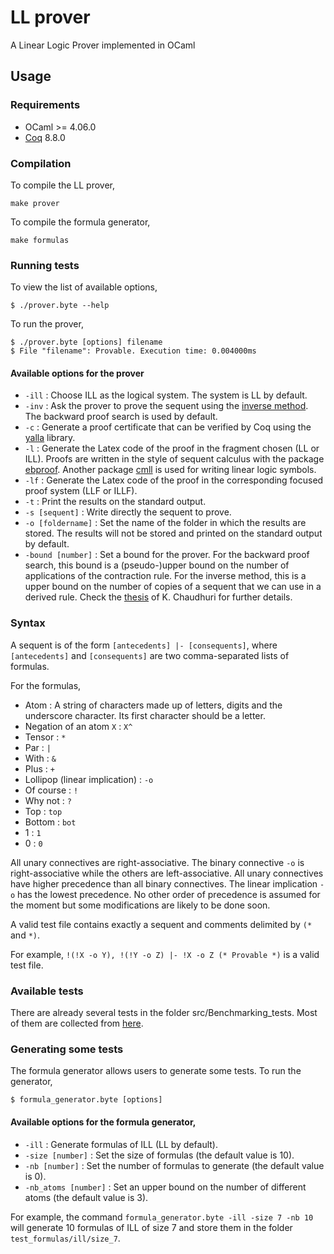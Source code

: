 # LL prover 
A Linear Logic Prover implemented in OCaml

## Usage 
### Requirements 
- OCaml >= 4.06.0 
- [Coq](https://coq.inria.fr/opam/www/using.html) 8.8.0 
  

### Compilation

To compile the LL prover,
```
make prover
```

To compile the formula generator,
```
make formulas
```

### Running tests
To view the list of available options,
```
$ ./prover.byte --help
```

To run the prover,
```
$ ./prover.byte [options] filename
$ File "filename": Provable. Execution time: 0.004000ms
```

#### Available options for the prover
- `-ill` : Choose ILL as the logical system. The system is LL by default.
- `-inv` : Ask the prover to prove the sequent using the [inverse method](http://reports-archive.adm.cs.cmu.edu/anon/2006/CMU-CS-06-162.pdf). The backward proof search is used by default.
- `-c` : Generate a proof certificate that can be verified by Coq using the [yalla](https://github.com/olaure01/yalla/tree/working) library.
- `-l` : Generate the Latex code of the proof in the fragment chosen (LL or ILL). Proofs are written in the style of sequent calculus with the package [ebproof](https://ctan.org/pkg/ebproof). Another package [cmll](https://ctan.org/pkg/cmll) is used for writing linear logic symbols.
- `-lf` : Generate the Latex code of the proof in the corresponding focused proof system (LLF or ILLF).
- `-t` : Print the results on the standard output.
- `-s [sequent]` : Write directly the sequent to prove.
- `-o [foldername]` : Set the name of the folder in which the results are
  stored. The results will not be stored and printed on the standard output by
  default.
- `-bound [number]` : Set a bound for the prover. For the backward proof search, this bound is a (pseudo-)upper bound on the number of applications of the contraction rule. For the inverse method, this is a upper bound on the number of copies of a sequent that we can use in a derived rule. Check the [thesis](http://reports-archive.adm.cs.cmu.edu/anon/2006/CMU-CS-06-162.pdf) of K. Chaudhuri for further details.

### Syntax 
A sequent is of the form ` [antecedents] |- [consequents] `, where `[antecedents]` and `[consequents]` are two comma-separated lists of formulas.

For the formulas,
- Atom : A string of characters made up of letters, digits and the underscore character. Its first character should be a letter.
- Negation of an atom `X` : `X^`  
- Tensor : `*` 
- Par : `|` 
- With : `&`
- Plus : `+`
- Lollipop (linear implication) : `-o`
- Of course : `!`
- Why not : `?`
- Top : `top`
- Bottom : `bot`
- 1 : `1`
- 0 : `0`

All unary connectives are right-associative. The binary connective `-o` is right-associative while the others are left-associative. All unary connectives have higher precedence than all binary connectives. The linear implication `-o` has the lowest precedence. No other order of precedence is assumed for the moment but some modifications are likely to be done soon.

A valid test file contains exactly a sequent and comments delimited by `(*` and `*)`.

For example, `!(!X -o Y), !(!Y -o Z) |- !X -o Z (* Provable *)` is a valid test file.

### Available tests 
There are already several tests in the folder src/Benchmarking\_tests. Most of them are collected from [here](https://github.com/carlosolarte/Benchmarking-Linear-Logic).

### Generating some tests
The formula generator allows users to generate some tests. To run the generator,
```
$ formula_generator.byte [options]
```

#### Available options for the formula generator, 
- `-ill` : Generate formulas of ILL (LL by default).
- `-size [number]` : Set the size of formulas (the default value is 10).
- `-nb [number]` : Set the number of formulas to generate (the default value is
  0).
- `-nb_atoms [number]` : Set an upper bound on the number of different atoms (the default
  value is 3).

For example, the command `formula_generator.byte -ill -size 7 -nb 10` will
generate 10 formulas of ILL of size 7 and store them in the folder
`test_formulas/ill/size_7`.
